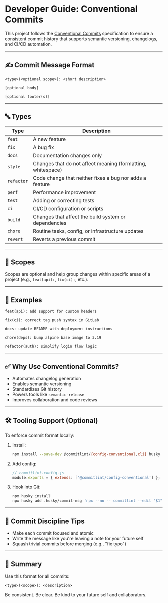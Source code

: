 # Developer Guide: Conventional Commits

This project follows the [Conventional Commits](https://www.conventionalcommits.org/) specification to ensure a consistent commit history that supports semantic versioning, changelogs, and CI/CD automation.

---

## ✍️ Commit Message Format

```
<type>(<optional scope>): <short description>

[optional body]

[optional footer(s)]
```

---

## 🔤 Types

| Type      | Description                                                  |
|-----------|--------------------------------------------------------------|
| `feat`    | A new feature                                                |
| `fix`     | A bug fix                                                    |
| `docs`    | Documentation changes only                                   |
| `style`   | Changes that do not affect meaning (formatting, whitespace) |
| `refactor`| Code change that neither fixes a bug nor adds a feature      |
| `perf`    | Performance improvement                                      |
| `test`    | Adding or correcting tests                                   |
| `ci`      | CI/CD configuration or scripts                               |
| `build`   | Changes that affect the build system or dependencies         |
| `chore`   | Routine tasks, config, or infrastructure updates             |
| `revert`  | Reverts a previous commit                                    |

---

## 🧠 Scopes

Scopes are optional and help group changes within specific areas of a project (e.g., `feat(api):`, `fix(ci):`, etc.).

---

## 🧪 Examples

```
feat(api): add support for custom headers

fix(ci): correct tag push syntax in GitLab

docs: update README with deployment instructions

chore(deps): bump alpine base image to 3.19

refactor(auth): simplify login flow logic
```

---

## ✅ Why Use Conventional Commits?

- Automates changelog generation
- Enables semantic versioning
- Standardizes Git history
- Powers tools like `semantic-release`
- Improves collaboration and code reviews

---

## 🛠 Tooling Support (Optional)

To enforce commit format locally:

1. Install:
    ```bash
    npm install --save-dev @commitlint/{config-conventional,cli} husky
    ```

2. Add config:
    ```js
    // commitlint.config.js
    module.exports = { extends: ['@commitlint/config-conventional'] };
    ```

3. Hook into Git:
    ```bash
    npx husky install
    npx husky add .husky/commit-msg 'npx --no -- commitlint --edit "$1"'
    ```

---

## 🚦 Commit Discipline Tips

- Make each commit focused and atomic
- Write the message like you're leaving a note for your future self
- Squash trivial commits before merging (e.g., "fix typo")

---

## 📄 Summary

Use this format for all commits:

```
<type>(<scope>): <description>
```

Be consistent. Be clear. Be kind to your future self and collaborators.

